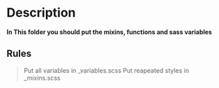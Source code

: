 # Description

**In This folder you should put the mixins, functions and sass variables**

## Rules

> Put all variables in \_variables.scss
> Put reapeated styles in \_mixins.scss

